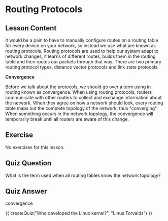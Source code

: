 # Routing Protocols

## Lesson Content

It would be a pain to have to manually configure routes on a routing table for every device on your network, so instead we use what are known as routing protocols. Routing protocols are used to help our system adapt to network changes, it learns of different routes, builds them in the routing table and then routes our packets through that way. There are two primary routing protocol types, distance vector protocols and link state protocols.

<b>Convergence</b>

Before we talk about the protocols, we should go over a term using in routing known as convergence. When using routing protocols, routers communicate with other routers to collect and exchange information about the network. When they agree on how a network should look, every routing table maps out the complete topology of the network, thus "converging". When something occurs in the network topology, the convergence will temporarily break until all routers are aware of this change. 

## Exercise

No exercises for this lesson.

## Quiz Question

What is the term used when all routing tables know the network topology?

## Quiz Answer

convergence
<script src="../quiz.js"></script>

<div id="quiz">
  {{ createQuiz("Who developed the Linux kernel?", "Linus Torvalds") }}
</div>
